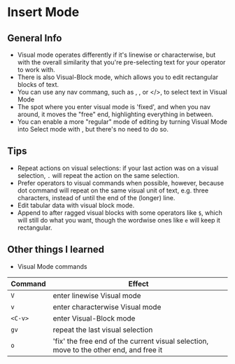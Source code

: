 # Insert Mode

## General Info
- Visual mode operates differently if it's linewise or characterwise, but with the overall similarity that you're pre-selecting text for your operator to work with.
- There is also Visual-Block mode, which allows you to edit rectangular blocks of text.
- You can use any nav commang, such as <j>, <gg>, or </>, to select text in Visual Mode
- The spot where you enter visual mode is 'fixed', and when you nav around, it moves the "free" end, highlighting everything in between.
- You can enable a more "regular" mode of editing by turning Visual Mode into Select mode with <C-g>, but there's no need to do so.

## Tips
- Repeat actions on visual selections: if your last action was on a visual selection, `.` will repeat the action on the same selection.
- Prefer operators to visual commands when possible, however, because dot command will repeat on the same visual unit of text, e.g. three characters, instead of until the end of the (longer) line.
- Edit tabular data with visual block mode.
- Append to after ragged visual blocks with some operators like `$`, which will still do what you want, though the wordwise ones like `e` will keep it rectangular.

## Other things I learned

- Visual Mode commands

| Command | Effect |
|---------|--------|
| `V`       | enter linewise Visual mode |
| `v`       | enter characterwise Visual mode |
| `<C-v>`   | enter Visual-Block mode |
| `gv`      | repeat the last visual selection |
| `o`       | 'fix' the free end of the current visual selection, move to the other end, and free it |



